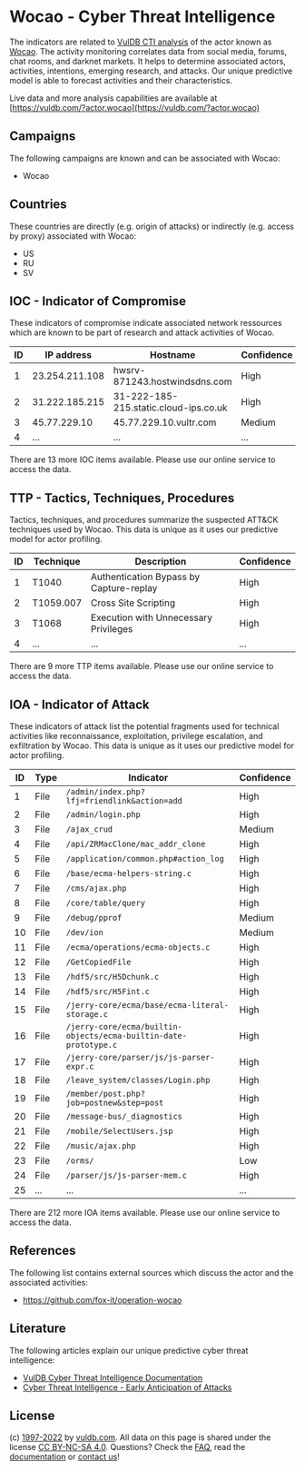 # Wocao - Cyber Threat Intelligence

The indicators are related to [VulDB CTI analysis](https://vuldb.com/?kb.cti) of the actor known as [Wocao](https://vuldb.com/?actor.wocao). The activity monitoring correlates data from social media, forums, chat rooms, and darknet markets. It helps to determine associated actors, activities, intentions, emerging research, and attacks. Our unique predictive model is able to forecast activities and their characteristics.

Live data and more analysis capabilities are available at [https://vuldb.com/?actor.wocao](https://vuldb.com/?actor.wocao)

## Campaigns

The following campaigns are known and can be associated with Wocao:

* Wocao

## Countries

These countries are directly (e.g. origin of attacks) or indirectly (e.g. access by proxy) associated with Wocao:

* US
* RU
* SV

## IOC - Indicator of Compromise

These indicators of compromise indicate associated network ressources which are known to be part of research and attack activities of Wocao.

ID | IP address | Hostname | Confidence
-- | ---------- | -------- | ----------
1 | 23.254.211.108 | hwsrv-871243.hostwindsdns.com | High
2 | 31.222.185.215 | 31-222-185-215.static.cloud-ips.co.uk | High
3 | 45.77.229.10 | 45.77.229.10.vultr.com | Medium
4 | ... | ... | ...

There are 13 more IOC items available. Please use our online service to access the data.

## TTP - Tactics, Techniques, Procedures

Tactics, techniques, and procedures summarize the suspected ATT&CK techniques used by Wocao. This data is unique as it uses our predictive model for actor profiling.

ID | Technique | Description | Confidence
-- | --------- | ----------- | ----------
1 | T1040 | Authentication Bypass by Capture-replay | High
2 | T1059.007 | Cross Site Scripting | High
3 | T1068 | Execution with Unnecessary Privileges | High
4 | ... | ... | ...

There are 9 more TTP items available. Please use our online service to access the data.

## IOA - Indicator of Attack

These indicators of attack list the potential fragments used for technical activities like reconnaissance, exploitation, privilege escalation, and exfiltration by Wocao. This data is unique as it uses our predictive model for actor profiling.

ID | Type | Indicator | Confidence
-- | ---- | --------- | ----------
1 | File | `/admin/index.php?lfj=friendlink&action=add` | High
2 | File | `/admin/login.php` | High
3 | File | `/ajax_crud` | Medium
4 | File | `/api/ZRMacClone/mac_addr_clone` | High
5 | File | `/application/common.php#action_log` | High
6 | File | `/base/ecma-helpers-string.c` | High
7 | File | `/cms/ajax.php` | High
8 | File | `/core/table/query` | High
9 | File | `/debug/pprof` | Medium
10 | File | `/dev/ion` | Medium
11 | File | `/ecma/operations/ecma-objects.c` | High
12 | File | `/GetCopiedFile` | High
13 | File | `/hdf5/src/H5Dchunk.c` | High
14 | File | `/hdf5/src/H5Fint.c` | High
15 | File | `/jerry-core/ecma/base/ecma-literal-storage.c` | High
16 | File | `/jerry-core/ecma/builtin-objects/ecma-builtin-date-prototype.c` | High
17 | File | `/jerry-core/parser/js/js-parser-expr.c` | High
18 | File | `/leave_system/classes/Login.php` | High
19 | File | `/member/post.php?job=postnew&step=post` | High
20 | File | `/message-bus/_diagnostics` | High
21 | File | `/mobile/SelectUsers.jsp` | High
22 | File | `/music/ajax.php` | High
23 | File | `/orms/` | Low
24 | File | `/parser/js/js-parser-mem.c` | High
25 | ... | ... | ...

There are 212 more IOA items available. Please use our online service to access the data.

## References

The following list contains external sources which discuss the actor and the associated activities:

* https://github.com/fox-it/operation-wocao

## Literature

The following articles explain our unique predictive cyber threat intelligence:

* [VulDB Cyber Threat Intelligence Documentation](https://vuldb.com/?kb.cti)
* [Cyber Threat Intelligence - Early Anticipation of Attacks](https://www.scip.ch/en/?labs.20201022)

## License

(c) [1997-2022](https://vuldb.com/?kb.changelog) by [vuldb.com](https://vuldb.com/?kb.about). All data on this page is shared under the license [CC BY-NC-SA 4.0](https://creativecommons.org/licenses/by-nc-sa/4.0/). Questions? Check the [FAQ](https://vuldb.com/?kb.faq), read the [documentation](https://vuldb.com/?kb) or [contact us](https://vuldb.com/?contact)!

